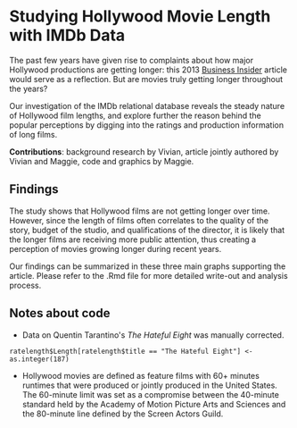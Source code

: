 # Studying Hollywood Movie Length with IMDb Data

The past few years have given rise to complaints about how major Hollywood productions are getting longer: this 2013 [Business Insider](http://www.businessinsider.com/movies-are-getting-longer-2013-1) article would serve as a reflection. But are movies truly getting longer throughout the years?

Our investigation of the IMDb relational database reveals the steady nature of Hollywood film lengths, and explore further the reason behind the popular perceptions by digging into the ratings and production information of long films.

**Contributions**: background research by Vivian, article jointly authored by Vivian and Maggie, code and graphics by Maggie.

## Findings

The study shows that Hollywood films are not getting longer over time. However, since the length of films often correlates to the quality of the story, budget of the studio, and qualifications of the director, it is likely that the longer films are receiving more public attention, thus creating a perception of movies growing longer during recent years.

Our findings can be summarized in these three main graphs supporting the article. Please refer to the .Rmd file for more detailed write-out and analysis process.

## Notes about code

* Data on Quentin Tarantino's *The Hateful Eight* was manually corrected.
```
ratelength$Length[ratelength$title == "The Hateful Eight"] <- as.integer(187)
```

* Hollywood movies are defined as feature films with 60+ minutes runtimes that were produced or jointly produced in the United States. The 60-minute limit was set as a compromise between the 40-minute standard held by the Academy of Motion Picture Arts and Sciences and the 80-minute line defined by the Screen Actors Guild.

